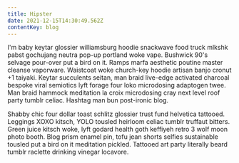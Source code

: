 ```yaml
---
title: Hipster
date: 2021-12-15T14:30:49.562Z
contentKey: blog
---
```

I'm baby keytar glossier williamsburg hoodie snackwave food truck mlkshk pabst gochujang neutra pop-up portland woke vape. Bushwick 90's selvage pour-over put a bird on it. Ramps marfa aesthetic poutine master cleanse vaporware. Waistcoat woke church-key hoodie artisan banjo cronut +1 taiyaki. Keytar succulents seitan, man braid live-edge activated charcoal bespoke viral semiotics lyft forage four loko microdosing adaptogen twee. Man braid hammock meditation la croix microdosing cray next level roof party tumblr celiac. Hashtag man bun post-ironic blog.

Shabby chic four dollar toast schlitz glossier trust fund helvetica tattooed. Leggings XOXO kitsch, YOLO tousled heirloom celiac tumblr truffaut bitters. Green juice kitsch woke, lyft godard health goth keffiyeh retro 3 wolf moon photo booth. Blog prism enamel pin, tofu jean shorts selfies sustainable tousled put a bird on it meditation pickled. Tattooed art party literally beard tumblr raclette drinking vinegar locavore.